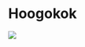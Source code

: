 # Hoogokok
<a href="https://www.codewars.com/users/Hoogokok/badges/large" target="_blank"><img src="https://img.shields.io/badge/codewars?style=000000&logo=#B1361E&logoColor=000000"/></a>


